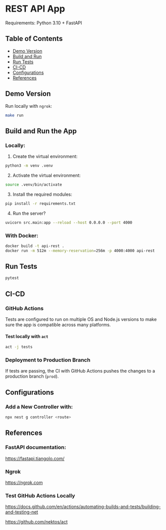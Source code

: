 # REST API App

Requirements: Python 3.10 + FastAPI

## Table of Contents

- [Demo Version](#demo-version)
- [Build and Run](#build-and-run)
- [Run Tests](#run-tests)
- [CI-CD](#ci-cd)
- [Configurations](#configurations)
- [References](#references)

## Demo Version

Run locally with `ngrok`:

```bash
make run
```

## Build and Run the App

### Locally:

1) Create the virtual environment:

```bash
python3 -m venv .venv
```

2) Activate the virtual environment:

```bash
source .venv/bin/activate
```

3) Install the required modules:

```bash
pip install -r requirements.txt
```

4) Run the server? 

```bash
uvicorn src.main:app --reload --host 0.0.0.0 --port 4000
```

### With Docker:

```bash
docker build -t api-rest .
docker run -m 512m --memory-reservation=256m -p 4000:4000 api-rest
```

## Run Tests

```bash
pytest
```

## CI-CD

### GitHub Actions

Tests are configured to run on multiple OS and Node.js versions to make sure the app is compatible across many platforms.

#### Test locally with `act`

```bash
act -j tests
```

### Deployment to Production Branch

If tests are passing, the CI with GitHub Actions pushes the changes to a production branch (`prod`).

## Configurations

### Add a New Controller with:

```bash
npx nest g controller <route>
```

## References

### FastAPI documentation:

https://fastapi.tiangolo.com/

### Ngrok

https://ngrok.com

### Test GitHub Actions Locally

https://docs.github.com/en/actions/automating-builds-and-tests/building-and-testing-net

https://github.com/nektos/act
